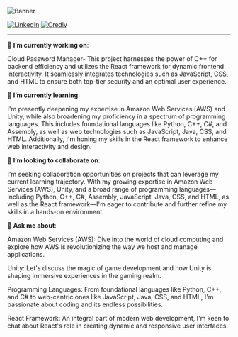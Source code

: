 ![Banner](https://github.com/andrewasaleh/andrewasaleh/assets/67487615/c00ac54f-66a9-4cb2-b43c-ec84c107a18e)

[![LinkedIn](https://img.shields.io/badge/LinkedIn-0A66C2.svg?style=for-the-badge&logo=LinkedIn&logoColor=white)](https://www.linkedin.com/in/salehandrew/) 
[![Credly](https://img.shields.io/badge/Credly-FF6B00.svg?style=for-the-badge&logo=Credly&logoColor=white)](https://www.credly.com/users/andrew-saleh.5f80b1f5)

---

🔭 **I’m currently working on**: 

Cloud Password Manager- This project harnesses the power of C++ for backend efficiency and utilizes the React framework for dynamic frontend interactivity. It seamlessly integrates technologies such as JavaScript, CSS, and HTML to ensure both top-tier security and an optimal user experience.

🌱 **I’m currently learning**: 

I'm presently deepening my expertise in Amazon Web Services (AWS) and Unity, while also broadening my proficiency in a spectrum of programming languages. This includes foundational languages like Python, C++, C#, and Assembly, as well as web technologies such as JavaScript, Java, CSS, and HTML. Additionally, I'm honing my skills in the React framework to enhance web interactivity and design.

👥 **I’m looking to collaborate on**: 

I'm seeking collaboration opportunities on projects that can leverage my current learning trajectory. With my growing expertise in Amazon Web Services (AWS), Unity, and a broad range of programming languages—including Python, C++, C#, Assembly, JavaScript, Java, CSS, and HTML, as well as the React framework—I'm eager to contribute and further refine my skills in a hands-on environment.

💬 **Ask me about**: 

Amazon Web Services (AWS): Dive into the world of cloud computing and explore how AWS is revolutionizing the way we host and manage applications.

Unity: Let's discuss the magic of game development and how Unity is shaping immersive experiences in the gaming realm.

Programming Languages: From foundational languages like Python, C++, and C# to web-centric ones like JavaScript, Java, CSS, and HTML, I'm passionate about coding and its endless possibilities.

React Framework: An integral part of modern web development, I'm keen to chat about React's role in creating dynamic and responsive user interfaces.

<!--
**andrewasaleh/andrewasaleh** is a ✨ _special_ ✨ repository because its `README.md` (this file) appears on your GitHub profile.

Here are some ideas to get you started:

- 🔭 I’m currently working on ...
- 🌱 I’m currently learning ...
- 👯 I’m looking to collaborate on ...
- 🤔 I’m looking for help with ...
- 💬 Ask me about ...
- 📫 How to reach me: ...
- 😄 Pronouns: ...
- ⚡ Fun fact: ...
-->
